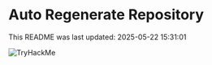 # Auto Regenerate Repository

This README was last updated: 2025-05-22 15:31:01

 ![TryHackMe](https://tryhackme.com/badge/533634)